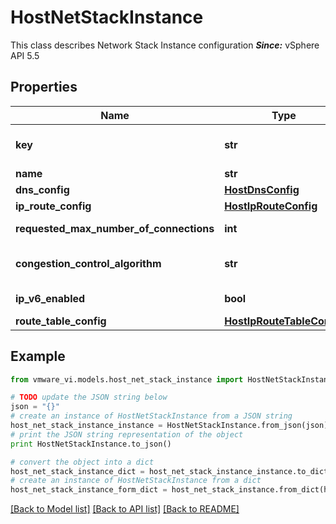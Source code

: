 # HostNetStackInstance

This class describes Network Stack Instance configuration  ***Since:*** vSphere API 5.5 

## Properties
Name | Type | Description | Notes
------------ | ------------- | ------------- | -------------
**key** | **str** | Key of instance For instance which created by host, its value should be *HostNetStackInstanceSystemStackKey_enum*.  ***Since:*** vSphere API 5.5  | [optional] 
**name** | **str** | The display name  ***Since:*** vSphere API 5.5  | [optional] 
**dns_config** | [**HostDnsConfig**](HostDnsConfig.md) |  | [optional] 
**ip_route_config** | [**HostIpRouteConfig**](HostIpRouteConfig.md) |  | [optional] 
**requested_max_number_of_connections** | **int** | The maximum number of socket connection that are requested on this instance  ***Since:*** vSphere API 5.5  | [optional] 
**congestion_control_algorithm** | **str** | The TCP congest control algorithm used by this instance, See *HostNetStackInstanceCongestionControlAlgorithmType_enum* for valid values.  ***Since:*** vSphere API 5.5  | [optional] 
**ip_v6_enabled** | **bool** | Enable or disable IPv6 protocol on this stack instance.  This property is not supported currently.  ***Since:*** vSphere API 5.5  | [optional] 
**route_table_config** | [**HostIpRouteTableConfig**](HostIpRouteTableConfig.md) |  | [optional] 

## Example

```python
from vmware_vi.models.host_net_stack_instance import HostNetStackInstance

# TODO update the JSON string below
json = "{}"
# create an instance of HostNetStackInstance from a JSON string
host_net_stack_instance_instance = HostNetStackInstance.from_json(json)
# print the JSON string representation of the object
print HostNetStackInstance.to_json()

# convert the object into a dict
host_net_stack_instance_dict = host_net_stack_instance_instance.to_dict()
# create an instance of HostNetStackInstance from a dict
host_net_stack_instance_form_dict = host_net_stack_instance.from_dict(host_net_stack_instance_dict)
```
[[Back to Model list]](../README.md#documentation-for-models) [[Back to API list]](../README.md#documentation-for-api-endpoints) [[Back to README]](../README.md)


